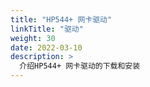 ```yaml
---
title: "HP544+ 网卡驱动"
linkTitle: "驱动"
weight: 30
date: 2022-03-10
description: >
  介绍HP544+ 网卡驱动的下载和安装
---
```




